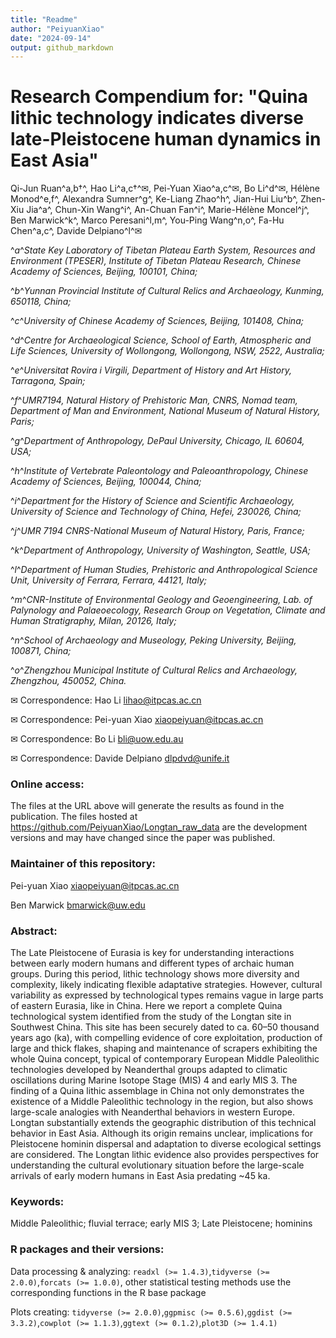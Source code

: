 ```yaml
---
title: "Readme"
author: "PeiyuanXiao"
date: "2024-09-14"
output: github_markdown
---
```


# **Research Compendium for: "**Quina lithic technology indicates diverse late-Pleistocene human dynamics in East Asia**"**

Qi-Jun Ruan^a,b†^, Hao Li^a,c†^✉, Pei-Yuan Xiao^a,c^✉, Bo Li^d^✉, Hélène Monod^e,f^, Alexandra Sumner^g^, Ke-Liang Zhao^h^, Jian-Hui Liu^b^, Zhen-Xiu Jia^a^, Chun-Xin Wang^i^, An-Chuan Fan^i^, Marie-Hélène Moncel^j^, Ben Marwick^k^, Marco Peresani^l,m^, You-Ping Wang^n,o^, Fa-Hu Chen^a,c^, Davide Delpiano^l^✉

^*a*^*State Key Laboratory of Tibetan Plateau Earth System, Resources and Environment (TPESER), Institute of Tibetan Plateau Research, Chinese Academy of Sciences, Beijing, 100101, China;*

^*b*^*Yunnan Provincial Institute of Cultural Relics and Archaeology, Kunming, 650118, China;*

^*c*^*University of Chinese Academy of Sciences, Beijing, 101408, China;*

^*d*^*Centre for Archaeological Science, School of Earth, Atmospheric and Life Sciences, University of Wollongong, Wollongong, NSW, 2522, Australia;*

^*e*^*Universitat Rovira i Virgili, Department of History and Art History, Tarragona, Spain;*

^*f*^*UMR7194, Natural History of Prehistoric Man, CNRS, Nomad team, Department of Man and Environment, National Museum of Natural History, Paris;*

^*g*^*Department of Anthropology, DePaul University, Chicago, IL 60604, USA;*

^*h*^*Institute of Vertebrate Paleontology and Paleoanthropology, Chinese Academy of Sciences, Beijing, 100044, China;*

^*i*^*Department for the History of Science and Scientific Archaeology, University of Science and Technology of China, Hefei, 230026, China;*

^*j*^*UMR 7194 CNRS-National Museum of Natural History, Paris, France;*

^*k*^*Department of Anthropology, University of Washington, Seattle, USA;*

^*l*^*Department of Human Studies, Prehistoric and Anthropological Science Unit, University of Ferrara, Ferrara, 44121, Italy;*

^*m*^*CNR-Institute of Environmental Geology and Geoengineering, Lab. of Palynology and Palaeoecology, Research Group on Vegetation, Climate and Human Stratigraphy, Milan, 20126, Italy;*

^*n*^*School of Archaeology and Museology, Peking University, Beijing, 100871, China;*

^*o*^*Zhengzhou Municipal Institute of Cultural Relics and Archaeology, Zhengzhou, 450052, China.*

✉ Correspondence: Hao Li [lihao\@itpcas.ac.cn](mailto:lihao@itpcas.ac.cn)

✉ Correspondence: Pei-yuan Xiao [xiaopeiyuan\@itpcas.ac.cn](mailto:xiaopeiyuan@itpcas.ac.cn)

✉ Correspondence: Bo Li [bli\@uow.edu.au](mailto:bli@uow.edu.au)

✉ Correspondence: Davide Delpiano [dlpdvd\@unife.it](mailto:dlpdvd@unife.it)

### Online access:

The files at the URL above will generate the results as found in the publication. The files hosted at <https://github.com/PeiyuanXiao/Longtan_raw_data> are the development versions and may have changed since the paper was published.

### Maintainer of this repository:

Pei-yuan Xiao [xiaopeiyuan\@itpcas.ac.cn](mailto:xiaopeiyuan@itpcas.ac.cn)

Ben Marwick [bmarwick\@uw.edu](mailto:bmarwick@uw.edu)

### Abstract:

The Late Pleistocene of Eurasia is key for understanding interactions between early modern humans and different types of archaic human groups. During this period, lithic technology shows more diversity and complexity, likely indicating flexible adaptative strategies. However, cultural variability as expressed by technological types remains vague in large parts of eastern Eurasia, like in China. Here we report a complete Quina technological system identified from the study of the Longtan site in Southwest China. This site has been securely dated to ca. 60–50 thousand years ago (ka), with compelling evidence of core exploitation, production of large and thick flakes, shaping and maintenance of scrapers exhibiting the whole Quina concept, typical of contemporary European Middle Paleolithic technologies developed by Neanderthal groups adapted to climatic oscillations during Marine Isotope Stage (MIS) 4 and early MIS 3. The finding of a Quina lithic assemblage in China not only demonstrates the existence of a Middle Paleolithic technology in the region, but also shows large-scale analogies with Neanderthal behaviors in western Europe. Longtan substantially extends the geographic distribution of this technical behavior in East Asia. Although its origin remains unclear, implications for Pleistocene hominin dispersal and adaptation to diverse ecological settings are considered. The Longtan lithic evidence also provides perspectives for understanding the cultural evolutionary situation before the large-scale arrivals of early modern humans in East Asia predating \~45 ka.

### Keywords:

Middle Paleolithic; fluvial terrace; early MIS 3; Late Pleistocene; hominins

### R packages and their versions:

Data processing & analyzing: `readxl (>= 1.4.3)`,`tidyverse (>= 2.0.0)`,`forcats (>= 1.0.0)`, other statistical testing methods use the corresponding functions in the R base package

Plots creating: `tidyverse (>= 2.0.0)`,`ggpmisc (>= 0.5.6)`,`ggdist (>= 3.3.2)`,`cowplot (>= 1.1.3)`,`ggtext (>= 0.1.2)`,`plot3D (>= 1.4.1)`
